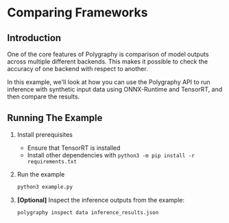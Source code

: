 # Comparing Frameworks


## Introduction

One of the core features of Polygraphy is comparison of model outputs across multiple
different backends. This makes it possible to check the accuracy of one backend with
respect to another.

In this example, we'll look at how you can use the Polygraphy API to run inference
with synthetic input data using ONNX-Runtime and TensorRT, and then compare the results.


## Running The Example

1. Install prerequisites
    * Ensure that TensorRT is installed
    * Install other dependencies with `python3 -m pip install -r requirements.txt`

2. Run the example
    ```bash
    python3 example.py
    ```

3. **[Optional]** Inspect the inference outputs from the example:

    ```bash
    polygraphy inspect data inference_results.json
    ```

